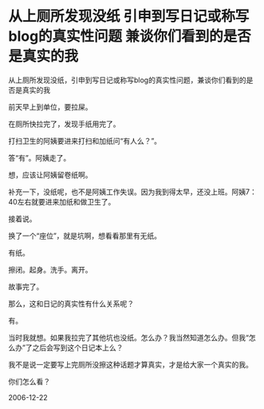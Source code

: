 # 从上厕所发现没纸 引申到写日记或称写blog的真实性问题 兼谈你们看到的是否是真实的我

从上厕所发现没纸，引申到写日记或称写blog的真实性问题，兼谈你们看到的是否是真实的我


前天早上到单位，要拉屎。

在厕所快拉完了，发现手纸用完了。

打扫卫生的阿姨要进来打扫和加纸问“有人么？”。

答“有”。阿姨走了。

想，应该让阿姨留卷纸啊。

补充一下，没纸呢，也不是阿姨工作失误。因为我到得太早，还没上班。阿姨7：40左右就要进来加纸和做卫生了。

接着说。

换了一个“座位”，就是坑啊，想看看那里有无纸。

有纸。

擦闭。起身。洗手。离开。

故事完了。

那么，这和日记的真实性有什么关系呢？

有。

当时我就想。如果我拉完了其他坑也没纸。怎么办？我当然知道怎么办。但我“怎么办”了之后会写到这个日记本上么？

我不是说一定要写上完厕所没擦这种话题才算真实，才是给大家一个真实的我。


你们怎么看？ 


2006-12-22